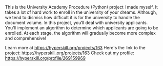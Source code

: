 This is the University Academy Procedure (Python) project I made myself.
It takes a lot of hard work to enroll in the university of your dreams. Although, we tend to dismiss how difficult it is for the university to handle the document volume. In this project, you'll deal with university applicants. You'll implement an algorithm to determine which applicants are going to be enrolled. At each stage, the algorithm will gradually become more complex and comprehensive!


Learn more at https://hyperskill.org/projects/163
Here's the link to the project: https://hyperskill.org/projects/163
Check out my profile: https://hyperskill.org/profile/269159969
